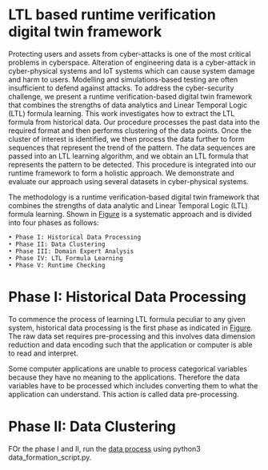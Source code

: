 # LTL based runtime verification digital twin framework

Protecting users and assets from cyber-attacks is one of the most critical problems in cyberspace. Alteration of engineering data is a cyber-attack in cyber-physical systems and IoT systems which can cause system damage and harm to users. Modelling and simulations-based testing are often insufficient to defend against attacks. To address the cyber-security challenge, we present a runtime verification-based digital twin framework that combines the strengths of data analytics and Linear Temporal Logic (LTL) formula learning. This work investigates how to extract the LTL formula from historical data. Our procedure processes the past data into the required format and then performs clustering of the data points. Once the cluster of interest is identified, we then process the data further to form sequences that represent the trend of the pattern. The data sequences are passed into an LTL learning algorithm, and we obtain an LTL formula that represents the pattern to be detected. This procedure is integrated into our runtime framework to form a holistic approach. We demonstrate and evaluate our approach using several datasets in cyber-physical systems. 

The methodology is a runtime verification-based digital twin framework that combines the strengths of data analytic and Linear Temporal Logic (LTL) formula learning. Shown in [Figure](https://github.com/deejay2206/LTL-based-Runtime-Verification/blob/50d58144d8dca8200a94dc24af4c33637fae3b5b/Architecture.png) is a systematic approach and is divided into four phases as follows:
```
• Phase I: Historical Data Processing
• Phase II: Data Clustering
• Phase III: Domain Expert Analysis
• Phase IV: LTL Formula Learning
• Phase V: Runtime Checking
```
# Phase I: Historical Data Processing
To commence the process of learning LTL formula peculiar to any given system, historical data processing is the first phase as indicated in [Figure](https://github.com/deejay2206/LTL-based-Runtime-Verification/blob/50d58144d8dca8200a94dc24af4c33637fae3b5b/Architecture.png). The raw data set requires pre-processing and this involves data dimension reduction and data encoding such that the application or computer is able to read and interpret.

Some computer applications are unable to process categorical variables because they have no meaning to the applications. Therefore the data variables have to be processed which includes converting them to what the application can understand. This action is called data pre-processing.

# Phase II: Data Clustering

FOr the phase I and II, run the [data process](https://github.com/deejay2206/LTL-based-Runtime-Verification/blob/62a259a06c95fb984c83cbf771bbdf95e433e02c/data_formation_script) using python3 data_formation_script.py.
